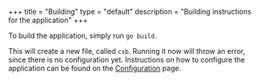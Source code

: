 +++
title = "Building"
type = "default"
description = "Building instructions for the application"
+++

To build the application, simply run `go build`.

This will create a new file, called `csb`. Running it now will throw an error,
since there is no configuration yet. Instructions on how to configure the application can be found on the [Configuration](configuration) page.
